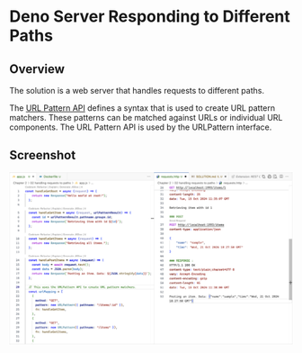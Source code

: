 # Deno Server Responding to Different Paths

## Overview

The solution is a web server that handles requests to different paths. 

The [URL Pattern API](https://developer.mozilla.org/en-US/docs/Web/API/URL_Pattern_API) defines a syntax that is used to create URL pattern matchers. These patterns can be matched against URLs or individual URL components. The URL Pattern API is used by the URLPattern interface.

## Screenshot

![screenshot](screenshot.png)

